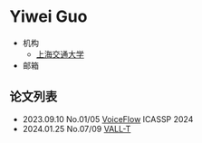 # Yiwei Guo

- 机构
  - [上海交通大学](../Institutions/SJTU_上海交通大学.md)
- 邮箱

## 论文列表

- 2023.09.10 No.01/05 [VoiceFlow](../Models/_tmp/2023.09.10_VoiceFlow.md) ICASSP 2024
- 2024.01.25 No.07/09 [VALL-T](../Models/Speech_LLM/2024.01.25_VALL-T.md)